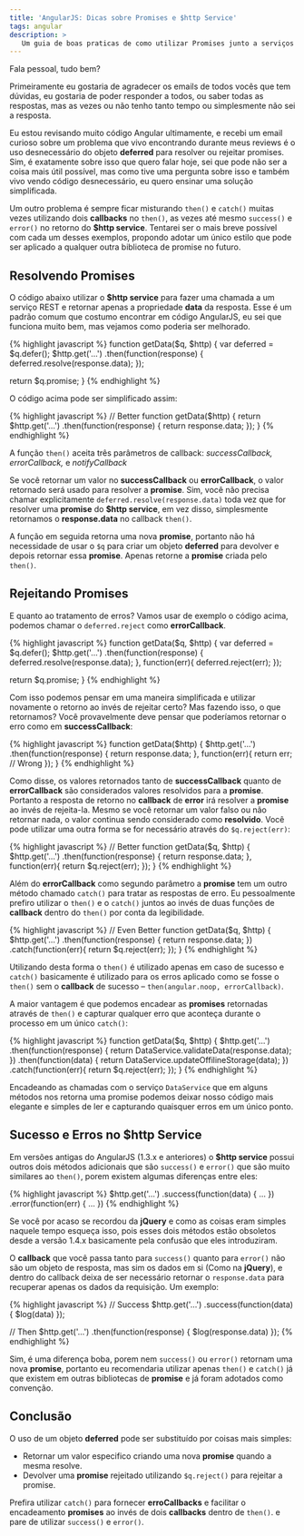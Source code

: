 ```yaml
---
title: 'AngularJS: Dicas sobre Promises e $http Service'
tags: angular
description: >
   Um guia de boas praticas de como utilizar Promises junto a serviços dentro do ecossistema do AngularJS, em especial o $http Service.
---
```


Fala pessoal, tudo bem?

Primeiramente eu gostaria de agradecer os emails de todos vocês que tem dúvidas, eu gostaria de poder responder a todos, ou saber todas as respostas, mas as vezes ou não tenho tanto tempo ou simplesmente não sei a resposta.

Eu estou revisando muito código Angular ultimamente, e recebi um email curioso sobre um problema que vivo encontrando durante meus reviews é o uso desnecessário do objeto **deferred** para resolver ou rejeitar promises. Sim, é exatamente sobre isso que quero falar hoje, sei que pode não ser a coisa mais útil possível, mas como tive uma pergunta sobre isso e também vivo vendo código desnecessário, eu quero ensinar uma solução simplificada.

Um outro problema é sempre ficar misturando `then()` e `catch()` muitas vezes utilizando dois **callbacks** no `then()`, as vezes até mesmo `success()` e `error()` no retorno do **$http service**. Tentarei ser o mais breve possível com cada um desses exemplos, propondo adotar um único estilo que pode ser aplicado a qualquer outra biblioteca de promise no futuro.

## Resolvendo Promises

O código abaixo utilizar o **$http service** para fazer uma chamada a um serviço REST e retornar apenas a propriedade **data** da resposta. Esse é um padrão comum que costumo encontrar em código AngularJS, eu sei que funciona muito bem, mas vejamos como poderia ser melhorado.

{% highlight javascript %}
function getData($q, $http) {
  var deferred = $q.defer();
  $http.get('...')
    .then(function(response) {
      deferred.resolve(response.data);
    });

  return $q.promise;
}
{% endhighlight %}

O código acima pode ser simplificado assim:

{% highlight javascript %}
// Better
function getData($http) {
  return $http.get('...')
    .then(function(response) {
      return response.data;
    });
}
{% endhighlight %}

A função `then()` aceita três parâmetros de callback: *successCallback, errorCallback,* e *notifyCallback*

Se você retornar um valor no **successCallback** ou **errorCallback**, o valor retornado será usado para resolver a **promise**. Sim, você não precisa chamar explicitamente `deferred.resolve(response.data)` toda vez que for resolver uma **promise** do **$http service**, em vez disso, simplesmente retornamos o **response.data** no callback `then()`.

A função em seguida retorna uma nova **promise**, portanto não há necessidade de usar o `$q` para criar um objeto **deferred** para devolver e depois retornar essa **promise**. Apenas retorne a **promise** criada pelo `then()`.

## Rejeitando Promises

E quanto ao tratamento de erros? Vamos usar de exemplo o código acima, podemos chamar o `deferred.reject` como **errorCallback**.

{% highlight javascript %}
function getData($q, $http) {
  var deferred = $q.defer();
  $http.get('...')
    .then(function(response) {
      deferred.resolve(response.data);
    },
    function(err){
      deferred.reject(err);
    });

  return $q.promise;
}
{% endhighlight %}


Com isso podemos pensar em uma maneira simplificada e utilizar novamente o retorno ao invés de rejeitar certo? Mas fazendo isso, o que retornamos? Você provavelmente deve pensar que poderíamos retornar o erro como em **successCallback**:

{% highlight javascript %}
function getData($http) {
  $http.get('...')
    .then(function(response) {
      return response.data;
    },
    function(err){
      return err; // Wrong
    });
}
{% endhighlight %}


Como disse, os valores retornados tanto de **successCallback** quanto de **errorCallback** são considerados valores resolvidos para a **promise**. Portanto a resposta de retorno no **callback** de **error** irá resolver a **promise** ao invés de rejeita-la. Mesmo se você retornar um valor falso ou não retornar nada, o valor continua sendo considerado como **resolvido**. Você pode utilizar uma outra forma se for necessário através do `$q.reject(err)`:

{% highlight javascript %}
// Better
function getData($q, $http) {
  $http.get('...')
    .then(function(response) {
      return response.data;
    },
    function(err){
      return $q.reject(err);
    });
}
{% endhighlight %}


Além do **errorCallback** como segundo parâmetro a **promise** tem um outro método chamado `catch()` para tratar as respostas de erro. Eu pessoalmente prefiro utilizar o `then()` e o `catch()` juntos ao invés de duas funções de **callback** dentro do `then()` por conta da legibilidade.

{% highlight javascript %}
// Even Better
function getData($q, $http) {
  $http.get('...')
    .then(function(response) {
      return response.data;
    })
    .catch(function(err){
      return $q.reject(err);
    });
}
{% endhighlight %}


Utilizando desta forma o `then()` é utilizado apenas em caso de sucesso e `catch()` basicamente é utilizado para os erros aplicado como se fosse o `then()` sem o **callback** de sucesso – `then(angular.noop, errorCallback)`.

A maior vantagem é que podemos encadear as **promises** retornadas através de `then()` e capturar qualquer erro que aconteça durante o processo em um único `catch()`:

{% highlight javascript %}
function getData($q, $http) {
  $http.get('...')
    .then(function(response) {
      return DataService.validateData(response.data);
    })
    .then(function(data) {
      return DataService.updateOffilineStorage(data);
    })
    .catch(function(err){
      return $q.reject(err);
    });
}
{% endhighlight %}

Encadeando as chamadas com o serviço `DataService` que em alguns métodos nos retorna uma promise podemos deixar nosso código mais elegante e simples de ler e capturando quaisquer erros em um único ponto.

## Sucesso e Erros no $http Service

Em versões antigas do AngularJS (1.3.x e anteriores) o **$http service** possui outros dois métodos adicionais que são `success()` e `error()` que são muito similares ao `then()`, porem existem algumas diferenças entre eles:

{% highlight javascript %}
$http.get('...')
  .success(function(data) {
    ...
  })
  .error(function(err) {
    ...
  })
{% endhighlight %}


Se você por acaso se recordou da **jQuery** e como as coisas eram simples naquele tempo esqueça isso, pois esses dois métodos estão obsoletos desde a versão 1.4.x basicamente pela confusão que eles introduziram.

O **callback** que você passa tanto para `success()` quanto para `error()` não são um objeto de resposta, mas sim os dados em si (Como na **jQuery**), e dentro do callback deixa de ser necessário retornar o `response.data` para recuperar apenas os dados da requisição. Um exemplo:

{% highlight javascript %}
// Success
$http.get('...')
  .success(function(data) {
    $log(data)
  });
  
// Then
$http.get('...')
  .then(function(response) {
    $log(response.data)
  });
{% endhighlight %}


Sim, é uma diferença boba, porem nem `success()` ou `error()` retornam uma nova **promise**, portanto eu recomendaria utilizar apenas `then()` e `catch()` já que existem em outras bibliotecas de **promise** e já foram adotados como convenção.

## Conclusão

O uso de um objeto **deferred** pode ser substituído por coisas mais simples:

- Retornar um valor especifico criando uma nova **promise** quando a mesma resolve.
- Devolver uma **promise** rejeitado utilizando `$q.reject()` para rejeitar a promise.

Prefira utilizar `catch()` para fornecer **erroCallbacks** e facilitar o encadeamento **promises** ao invés de dois **callbacks** dentro de `then()`. e pare de utilizar `success()` e `error()`.
